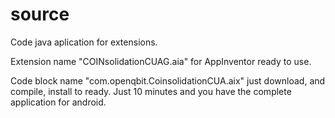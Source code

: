 # source
Code java aplication for extensions.

Extension name "COINsolidationCUAG.aia" for AppInventor ready to use.

Code block name "com.openqbit.CoinsolidationCUA.aix" just download, and compile, install to ready. Just 10 minutes and you have the complete application for android.
